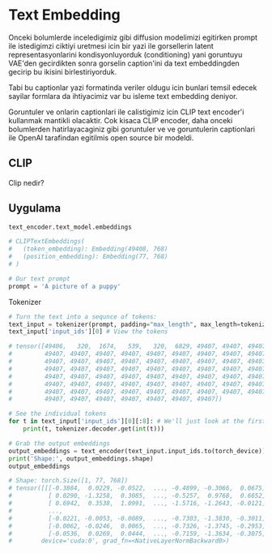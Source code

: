 # Text Embedding

Onceki bolumlerde inceledigimiz gibi diffusion modelimizi egitirken prompt ile istedigimzi ciktiyi uretmesi icin bir yazi ile gorsellerin latent representasyonlarini kondisyonluyorduk (conditioning) yani goruntuyu VAE'den gecirdikten sonra gorselin caption'ini da text embeddingden gecirip bu ikisini birlestiriyorduk.

Tabi bu captionlar yazi formatinda veriler oldugu icin bunlari temsil edecek sayilar formlara da ihtiyacimiz var bu isleme text embedding deniyor.  

Goruntuler ve onlarin captionlari ile calistigimiz icin CLIP text encoder'i kullanmak mantikli olacaktir. Cok kisaca CLIP encoder, daha onceki bolumlerden hatirlayacaginiz gibi goruntuler ve ve goruntulerin captionlari ile OpenAI tarafindan egitilmis open source bir modeldi.

## CLIP

Clip nedir?

## Uygulama

```python
text_encoder.text_model.embeddings

# CLIPTextEmbeddings(
#   (token_embedding): Embedding(49408, 768)
#   (position_embedding): Embedding(77, 768)
# )
```

```python
# Our text prompt
prompt = 'A picture of a puppy'
```

Tokenizer

```python
# Turn the text into a sequnce of tokens:
text_input = tokenizer(prompt, padding="max_length", max_length=tokenizer.model_max_length, truncation=True, return_tensors="pt")
text_input['input_ids'][0] # View the tokens

# tensor([49406,   320,  1674,   539,   320,  6829, 49407, 49407, 49407, 49407,
#         49407, 49407, 49407, 49407, 49407, 49407, 49407, 49407, 49407, 49407,
#         49407, 49407, 49407, 49407, 49407, 49407, 49407, 49407, 49407, 49407,
#         49407, 49407, 49407, 49407, 49407, 49407, 49407, 49407, 49407, 49407,
#         49407, 49407, 49407, 49407, 49407, 49407, 49407, 49407, 49407, 49407,
#         49407, 49407, 49407, 49407, 49407, 49407, 49407, 49407, 49407, 49407,
#         49407, 49407, 49407, 49407, 49407, 49407, 49407, 49407, 49407, 49407,
#         49407, 49407, 49407, 49407, 49407, 49407, 49407])
```

```python
# See the individual tokens
for t in text_input['input_ids'][0][:8]: # We'll just look at the first 7 to save you from a wall of '<|endoftext|>'
    print(t, tokenizer.decoder.get(int(t)))
```

```python
# Grab the output embeddings
output_embeddings = text_encoder(text_input.input_ids.to(torch_device))[0]
print('Shape:', output_embeddings.shape)
output_embeddings

# Shape: torch.Size([1, 77, 768])
# tensor([[[-0.3884,  0.0229, -0.0522,  ..., -0.4899, -0.3066,  0.0675],
#          [ 0.0290, -1.3258,  0.3085,  ..., -0.5257,  0.9768,  0.6652],
#          [ 0.6942,  0.3538,  1.0991,  ..., -1.5716, -1.2643, -0.0121],
#          ...,
#          [-0.0221, -0.0053, -0.0089,  ..., -0.7303, -1.3830, -0.3011],
#          [-0.0062, -0.0246,  0.0065,  ..., -0.7326, -1.3745, -0.2953],
#          [-0.0536,  0.0269,  0.0444,  ..., -0.7159, -1.3634, -0.3075]]],
#        device='cuda:0', grad_fn=<NativeLayerNormBackward0>)
```
